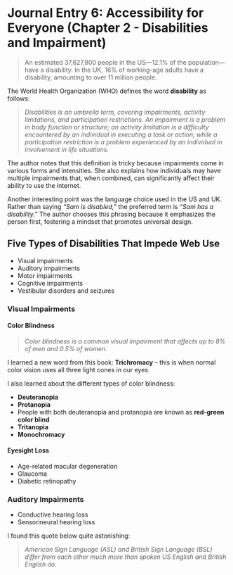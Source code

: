 # Journal Entry 6: Accessibility for Everyone (Chapter 2 - Disabilities and Impairment) 

> An estimated 37,627,800 people in the US—12.1% of the population—have a disability. In the UK, 16% of working-age adults have a disability, amounting to over 11 million people.

The World Health Organization (WHO) defines the word **disability** as follows:

> _Disabilities is an umbrella term, covering impairments, activity limitations, and participation restrictions. An impairment is a problem in body function or structure; an activity limitation is a difficulty encountered by an individual in executing a task or action; while a participation restriction is a problem experienced by an individual in involvement in life situations._

The author notes that this definition is tricky because impairments come in various forms and intensities. She also explains how individuals may have multiple impairments that, when combined, can significantly affect their ability to use the internet.

Another interesting point was the language choice used in the US and UK. Rather than saying *“Sam is disabled,”* the preferred term is *“Sam has a disability.”* The author chooses this phrasing because it emphasizes the person first, fostering a mindset that promotes universal design.

## Five Types of Disabilities That Impede Web Use

- Visual impairments  
- Auditory impairments  
- Motor impairments  
- Cognitive impairments  
- Vestibular disorders and seizures  

### Visual Impairments

#### Color Blindness

> _Color blindness is a common visual impairment that affects up to 8% of men and 0.5% of women._

I learned a new word from this book: **Trichromacy** – this is when normal color vision uses all three light cones in our eyes.

I also learned about the different types of color blindness:

- **Deuteranopia**  
- **Protanopia**  
- People with both deuteranopia and protanopia are known as **red-green color blind**  
- **Tritanopia**  
- **Monochromacy**

#### Eyesight Loss

- Age-related macular degeneration  
- Glaucoma  
- Diabetic retinopathy

### Auditory Impairments

- Conductive hearing loss  
- Sensorineural hearing loss  

I found this quote below quite astonishing:

> _American Sign Language (ASL) and British Sign Language (BSL) differ from each other much more than spoken US English and British English do._
